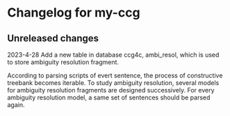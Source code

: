 # Changelog for my-ccg

## Unreleased changes

2023-4-28 Add a new table in database ccg4c, ambi_resol, which is used to store ambiguity resolution fragment.

According to parsing scripts of evert sentence, the process of constructive treebank becomes iterable. To study ambiguity resolution, several models for
ambiguity resolution fragments are designed successively. For every ambiguity resolution model, a same set of sentences should be parsed again.
